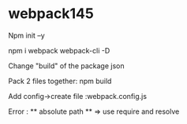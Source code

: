 # webpack145


Npm init –y 

npm i webpack webpack-cli -D  

Change "build" of the package json 

Pack 2 files together: npm build 

Add config->create file :webpack.config.js 

Error : ** absolute path ** =>  use require and resolve
